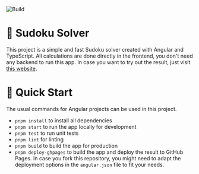 ![Build](https://github.com/luth1um/sudoku-solver-angular/actions/workflows/lint_and_build/badge.svg)

# 🤔 Sudoku Solver

This project is a simple and fast Sudoku solver created with Angular and TypeScript. All calculations are done directly in the frontend, you don't need any backend to run this app. In case you want to try out the result, just visit [this website](https://luth1um.github.io/sudoku-solver-angular/).

# 🚀 Quick Start

The usual commands for Angular projects can be used in this project.

- `pnpm install` to install all dependencies
- `pnpm start` to run the app locally for development
- `pnpm test` to run unit tests
- `pnpm lint` for linting
- `pnpm build` to build the app for production
- `pnpm deploy-ghpages` to build the app and deploy the result to GitHub Pages. In case you fork this repository, you might need to adapt the deployment options in the `angular.json` file to fit your needs.

